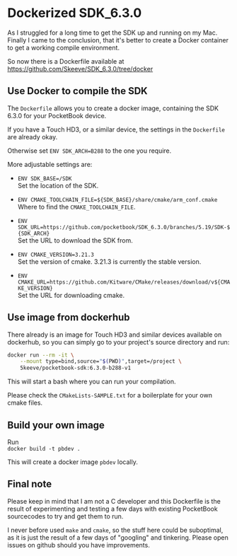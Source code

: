 # Dockerized SDK_6.3.0

As I struggled for a long time to get the SDK up and running on my Mac.
Finally I came to the conclusion, that it's better to create a
Docker container to get a working compile environment.

So now there is a Dockerfile available at \
https://github.com/Skeeve/SDK_6.3.0/tree/docker

## Use Docker to compile the SDK

The `Dockerfile` allows you to create a docker image, containing
the SDK 6.3.0 for your PocketBook device.

If you have a Touch HD3, or a similar device, the settings in the
`Dockerfile` are already okay.

Otherwise set `ENV SDK_ARCH=B288` to the one you require.

More adjustable settings are:

* `ENV SDK_BASE=/SDK`\
	Set the location of the SDK.

* `ENV CMAKE_TOOLCHAIN_FILE=${SDK_BASE}/share/cmake/arm_conf.cmake`\
	Where to find the `CMAKE_TOOLCHAIN_FILE`.

* `ENV SDK_URL=https://github.com/pocketbook/SDK_6.3.0/branches/5.19/SDK-${SDK_ARCH}`\
	Set the URL to download the SDK from.

* `ENV CMAKE_VERSION=3.21.3`\
	Set the version of cmake. 3.21.3 is currently the stable version.

* `ENV CMAKE_URL=https://github.com/Kitware/CMake/releases/download/v${CMAKE_VERSION}`\
	Set the URL for downloading cmake.

## Use image from dockerhub

There already is an image for Touch HD3 and similar devices available
on dockerhub, so you can simply go to your project's source directory
and run:

```bash
docker run --rm -it \
	--mount type=bind,source="$(PWD)",target=/project \
	5keeve/pocketbook-sdk:6.3.0-b288-v1
```

This will start a bash where you can run your compilation.

Please check the `CMakeLists-SAMPLE.txt` for a boilerplate
for your own cmake files. 

## Build your own image

Run \
`docker build -t pbdev .`

This will create a docker image `pbdev` locally.

## Final note

Please keep in mind that I am not a C developer and this
Dockerfile is the result of experimenting and testing a
few days with existing PocketBook sourcecodes to try and
get them to run.

I never before used `make` and `cmake`, so the stuff
here could be suboptimal, as it is just the result of a
few days of "googling" and tinkering. Please open issues
on github should you have improvements.
